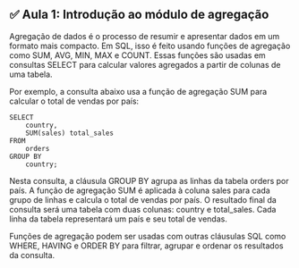 ## ✅ Aula 1: Introdução ao módulo de agregação
Agregação de dados é o processo de resumir e apresentar dados em um formato mais compacto. Em SQL, isso é feito usando funções de agregação como SUM, AVG, MIN, MAX e COUNT. Essas funções são usadas em consultas SELECT para calcular valores agregados a partir de colunas de uma tabela.

Por exemplo, a consulta abaixo usa a função de agregação SUM para calcular o total de vendas por país:
```
SELECT
    country,
    SUM(sales) total_sales
FROM
    orders
GROUP BY
    country;
```

Nesta consulta, a cláusula GROUP BY agrupa as linhas da tabela orders por país. A função de agregação SUM é aplicada à coluna sales para cada grupo de linhas e calcula o total de vendas por país. O resultado final da consulta será uma tabela com duas colunas: country e total_sales. Cada linha da tabela representará um país e seu total de vendas.

Funções de agregação podem ser usadas com outras cláusulas SQL como WHERE, HAVING e ORDER BY para filtrar, agrupar e ordenar os resultados da consulta.